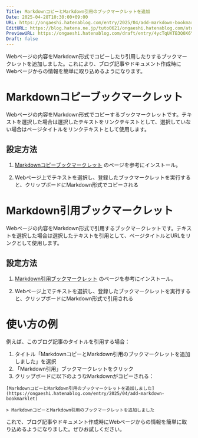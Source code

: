 ```yaml
---
Title: MarkdownコピーとMarkdown引用のブックマークレットを追加
Date: 2025-04-28T10:30:00+09:00
URL: https://ongaeshi.hatenablog.com/entry/2025/04/add-markdown-bookmarklet
EditURL: https://blog.hatena.ne.jp/tuto0621/ongaeshi.hatenablog.com/atom/entry/6802418398394873794
PreviewURL: https://ongaeshi.hatenablog.com/draft/entry/4ycTqUXTB3Q0X6Yeutixmg3uKwI
Draft: false
---
```


Webページの内容をMarkdown形式でコピーしたり引用したりするブックマークレットを追加しました。これにより、ブログ記事やドキュメント作成時にWebページからの情報を簡単に取り込めるようになります。

# Markdownコピーブックマークレット

Webページの内容をMarkdown形式でコピーするブックマークレットです。テキストを選択した場合は選択したテキストをリンクテキストとして、選択していない場合はページタイトルをリンクテキストとして使用します。

## 設定方法

1. [Markdownコピーブックマークレット](https://github.com/ongaeshi/til/blob/main/browser/Markdown%E3%82%B3%E3%83%94%E3%83%BC%E3%83%96%E3%83%83%E3%82%AF%E3%83%9E%E3%83%BC%E3%82%AF%E3%83%AC%E3%83%83%E3%83%88.md) のページを参考にインストール。

2. Webページ上でテキストを選択し、登録したブックマークレットを実行すると、クリップボードにMarkdown形式でコピーされる

# Markdown引用ブックマークレット

Webページの内容をMarkdown形式で引用するブックマークレットです。テキストを選択した場合は選択したテキストを引用として、ページタイトルとURLをリンクとして使用します。

## 設定方法

1. [Markdown引用ブックマークレット](https://github.com/ongaeshi/til/blob/main/browser/Markdown%E5%BC%95%E7%94%A8%E3%83%96%E3%83%83%E3%82%AF%E3%83%9E%E3%83%BC%E3%82%AF%E3%83%AC%E3%83%83%E3%83%88.md) のページを参考にインストール。

2. Webページ上でテキストを選択し、登録したブックマークレットを実行すると、クリップボードにMarkdown形式で引用される

# 使い方の例

例えば、このブログ記事のタイトルを引用する場合：

1. タイトル「MarkdownコピーとMarkdown引用のブックマークレットを追加しました」を選択
2. 「Markdown引用」ブックマークレットをクリック
3. クリップボードに以下のようなMarkdownがコピーされる：

```
[MarkdownコピーとMarkdown引用のブックマークレットを追加しました](https://ongaeshi.hatenablog.com/entry/2025/04/add-markdown-bookmarklet)

> MarkdownコピーとMarkdown引用のブックマークレットを追加しました
```

これで、ブログ記事やドキュメント作成時にWebページからの情報を簡単に取り込めるようになりました。ぜひお試しください。

